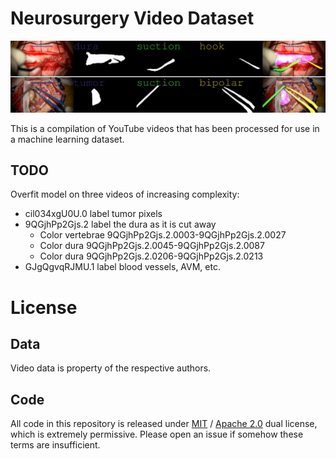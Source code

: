 # Neurosurgery Video Dataset
![](./output.gif)

This is a compilation of YouTube videos that has been processed for use in a machine learning dataset.

## TODO
Overfit model on three videos of increasing complexity:
- cil034xgU0U.0 label tumor pixels
- 9QGjhPp2Gjs.2 label the dura as it is cut away
    - Color vertebrae 9QGjhPp2Gjs.2.0003-9QGjhPp2Gjs.2.0027
    - Color dura 9QGjhPp2Gjs.2.0045-9QGjhPp2Gjs.2.0087
    - Color dura 9QGjhPp2Gjs.2.0206-9QGjhPp2Gjs.2.0213
- GJgQgvqRJMU.1 label blood vessels, AVM, etc.

# License
## Data
Video data is property of the respective authors.

## Code
All code in this repository is released under [MIT](LICENSE-MIT) / [Apache 2.0](LICENSE-Apache) dual license, which is extremely permissive. Please open an issue if somehow these terms are insufficient.
